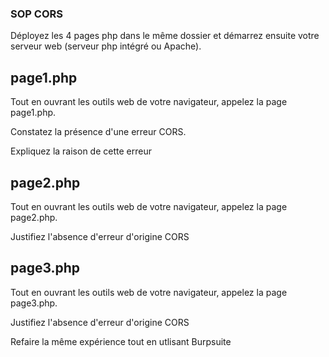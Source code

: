 ### SOP CORS

Déployez les 4 pages php dans le même dossier et démarrez ensuite votre serveur web (serveur php intégré ou Apache).


## page1.php

Tout en ouvrant les outils web de votre navigateur, appelez la page page1.php. 

Constatez la présence d'une erreur CORS.

Expliquez la raison de cette erreur


## page2.php

Tout en ouvrant les outils web de votre navigateur, appelez la page page2.php. 

Justifiez l'absence d'erreur d'origine CORS

## page3.php

Tout en ouvrant les outils web de votre navigateur, appelez la page page3.php. 

Justifiez l'absence d'erreur d'origine CORS


Refaire la même expérience tout en utlisant Burpsuite
